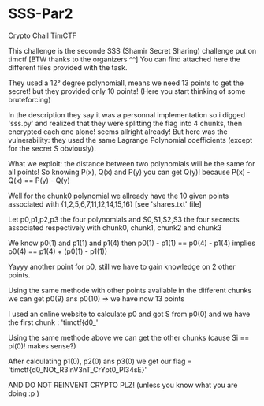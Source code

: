 # SSS-Par2
Crypto Chall TimCTF


This challenge is the seconde SSS (Shamir Secret Sharing) challenge put on timctf [BTW thanks to the organizers ^^]
You can find attached here the different files provided with the task.


They used a 12° degree polynomiall, means we need 13 points to get the secret! but they provided only 10 points! (Here you start thinking of some bruteforcing)

In the description they say it was a personnal implementation so i digged  'sss.py' and realized that they were splitting the flag into 4 chunks, then encrypted each one alone! seems allright already!  But here was the vulnerability: they used the same Lagrange Polynomial coefficients (except for the secret S obviously).



What we exploit: the distance between two polynomials will be the same for all points! So knowing P(x), Q(x) and P(y) you can get Q(y)! because P(x) - Q(x) == P(y) - Q(y)

Well for the chunk0 polynomial we allready have the 10 given points associated with {1,2,5,6,7,11,12,14,15,16} 
[see 'shares.txt' file] 


Let p0,p1,p2,p3 the four polynomials and S0,S1,S2,S3 the four secrects associated respectively with chunk0, chunk1, chunk2 and chunk3


We know p0(1) and p1(1) and p1(4) then p0(1) - p1(1) == p0(4) - p1(4) implies p0(4) == p1(4) + (p0(1) - p1(1))

Yayyy another point for p0, still we have to gain knowledge on  2 other points.

Using the same methode with other points available in the different chunks we can get p0(9) ans p0(10) => we have now 13 points


I used an online website to calculate p0 and got S from p0(0) and we have the first chunk : 'timctf{d0_'


Using the same methode above we can get the other chunks (cause Si == pi(0)! makes sense?)

After calculating p1(0), p2(0) ans p3(0) we get our flag = 'timctf{d0_NOt_R3inV3nT_CrYpt0_Pl34sE}'

AND DO NOT REINVENT CRYPTO PLZ! (unless you know what you are doing :p )
